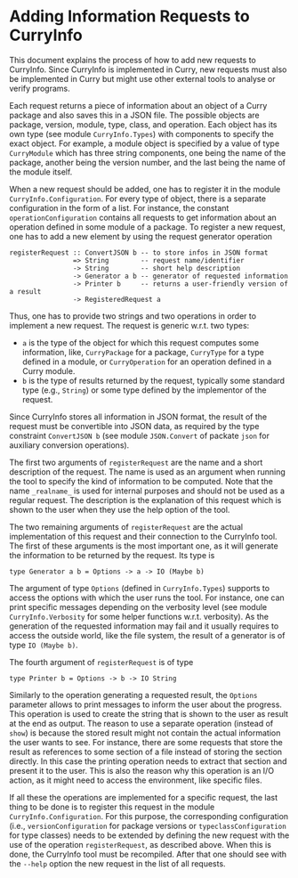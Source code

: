 Adding Information Requests to CurryInfo
========================================

This document explains the process of how to add new requests to CurryInfo.
Since CurryInfo is implemented in Curry,
new requests must also be implemented in Curry but might use
other external tools to analyse or verify programs.

Each request returns a piece of information about an object of a Curry
package and also saves this in a JSON file.
The possible objects are package, version, module, type, class, and
operation. Each object has its own type (see module `CurryInfo.Types`)
with components to specify the exact object.
For example, a module object is specified by a value of type `CurryModule`
which has three string components, one being the name of the package,
another being the version number, and the last being the name
of the module itself.

When a new request should be added, one has to register it in the module
`CurryInfo.Configuration`. For every type of object, there is a separate
configuration in the form of a list. For instance, the constant 
`operationConfiguration` contains all requests to get information about an 
operation defined in some module of a package.
To register a new request, one has to add a new element by using
the request generator operation

```
registerRequest :: ConvertJSON b -- to store infos in JSON format
                => String        -- request name/identifier
                -> String        -- short help description
                -> Generator a b -- generator of requested information
                -> Printer b     -- returns a user-friendly version of a result
                -> RegisteredRequest a
```

Thus, one has to provide two strings and two operations in order
to implement a new request.
The request is generic w.r.t. two types:

* `a` is the type of the object for which this request computes some
  information, like, `CurryPackage` for a package, `CurryType` for a
  type defined in a module, or `CurryOperation` for an operation
  defined in a Curry module.
* `b` is the type of results returned by the request, typically
  some standard type (e.g., `String`) or some type defined by the
  implementor of the request.

Since CurryInfo stores all information in JSON format, the result
of the request must be convertible into JSON data, as required
by the type constraint `ConvertJSON b` (see module `JSON.Convert`
of packate `json` for auxiliary conversion operations).

The first two arguments of `registerRequest` are the name and a short
description of the request. The name is used as an argument when running
the tool to specify the kind of information to be computed.
Note that the name `_realname_` is used for internal purposes
and should not be used as a regular request.
The description is the explanation of this request which is shown
to the user when they use the help option of the tool.

The two remaining arguments of `registerRequest` are the actual implementation
of this request and their connection to the CurryInfo tool.
The first of these arguments is the most important one, as it will generate
the information to be returned by the request.
Its type is

```
type Generator a b = Options -> a -> IO (Maybe b)
```

The argument of type `Options` (defined in `CurryInfo.Types`) supports
to access the options with which the user runs the tool.
For instance, one can print specific messages depending on the verbosity level
(see module `CurryInfo.Verbosity` for some helper functions w.r.t. verbosity). 
As the generation of the requested information may fail and it usually
requires to access the outside world, like the file system, the result of
a generator is of type `IO (Maybe b)`.

The fourth argument of `registerRequest` is of type

```
type Printer b = Options -> b -> IO String
```

Similarly to the operation generating a requested result,
the `Options` parameter allows to print messages to inform the user
about the progress. This operation is used to create the string that is shown
to the user as result at the end as output.
The reason to use a separate operation (instead of `show`) is because the
stored result might not contain the actual information the user wants
to see.
For instance, there are some requests that store the result as references
to some section of a file instead of storing the section directly.
In this case the printing operation needs to extract that section
and present it to the user. This is also the reason why this operation
is an I/O action, as it might need to access the environment,
like specific files.

If all these the operations are implemented for a specific request,
the last thing to be done is to register this request in the module
`CurryInfo.Configuration`. For this purpose, the corresponding
configuration (i.e., `versionConfiguration` for package versions or
`typeclassConfiguration` for type classes) needs to be extended
by defining the new request with the use of the operation `registerRequest`,
as described above.
When this is done, the CurryInfo tool must be recompiled.
After that one should see with the `--help` option the new request
in the list of all requests.
